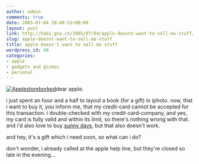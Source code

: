 ```yaml
---
author: admin
comments: true
date: 2005-07-04 20:49:51+00:00
layout: post
link: http://habi.gna.ch/2005/07/04/apple-doesnt-want-to-sell-me-stuff/
slug: apple-doesnt-want-to-sell-me-stuff
title: apple doesn't want to sell me stuff
wordpress_id: 40
categories:
- apple
- gadgets and gizmos
- personal
---
```



[![Applestoreborked](http://habi.gna.ch/blog/images/applestoreborked-tm.jpg)](http://habi.gna.ch/blog/images/applestoreborked.jpg)dear apple.



i just spent an hour and a half to layout a book (for a gift) in iphoto. now, that i want to buy it, you inform me, that my credit-card cannot be accepted for this transaction. i double-checked with my credit-card-company, and yes, my card is fully valid and within its limit, so there's nothing wrong with that. and i'd also love to buy [sunny days](http://phobos.apple.com/WebObjects/MZStore.woa/wa/viewAlbum?playlistId=72601344&selectedItemId=72600856), but that also doesn't work.
  
and hey, it's a gift which i need soon, so what can i do?



don't wonder, i already called at the apple help line, but they're closed so late in the evening...

